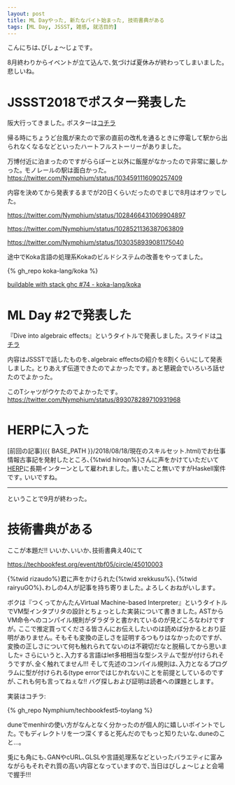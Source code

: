 ```yaml
---
layout: post
title: ML Dayやった, 新たなバイト始まった, 技術書典がある
tags: [ML Day, JSSST, 雑感, 就活目的]
---
```


こんにちは､びしょ〜じょです｡

8月終わりからイベントが立て込んで､気づけば夏休みが終わってしまいました｡
悲しいね｡

# JSSST2018でポスター発表した
阪大行ってきました｡
ポスターは[コチラ](http://logic.cs.tsukuba.ac.jp/~sat/pdf/jssst2018.pdf)

帰る時にちょうど台風が来たので家の直前の改札を通るときに停電して駅から出られなくなるなどといったハートフルストーリーがありました｡

万博付近に泊まったのですがららぽーと以外に飯屋がなかったので非常に厳しかった｡
モノレールの駅は面白かった｡
https://twitter.com/Nymphium/status/1034591116090257409

内容を決めてから発表するまでが20日くらいだったのでまじで8月はオワッでした｡

https://twitter.com/Nymphium/status/1028466431069904897

https://twitter.com/Nymphium/status/1028521136387063809

https://twitter.com/Nymphium/status/1030358939081175040

途中でKoka言語の処理系Kokaのビルドシステムの改善をやってました｡

{% gh_repo koka-lang/koka %}


[buildable with stack ghc #74 - koka-lang/koka](https://github.com/koka-lang/koka/pull/74)

# ML Day #2で発表した
『Dive into algebraic effects』というタイトルで発表しました｡
スライドは[コチラ](http://127.0.0.1:4000/pdf/mlday2.html)

内容はJSSSTで話したものを､algebraic effectsの紹介を8割くらいにして発表しました｡
とりあえず伝道できたのでよかったです｡
あと懇親会でいろいろ話せたのでよかった｡

このTシャツがウケたのでよかったです｡
https://twitter.com/Nymphium/status/893078289710931968

# HERPに入った
[前回の記事]({{ BASE_PATH }}/2018/08/18/現在のスキルセット.html)でお仕事情報古事記を発射したところ､{%twid hiroqn%}さんに声をかけていただいて[HERP](https://herp.co.jp/)に長期インターンとして雇われました｡
書いたこと無いですがHaskell案件です｡
いいですね｡

---

ということで9月が終わった｡

# 技術書典がある
ここが本題だ!! いいか､いいか､技術書典え40にて

https://techbookfest.org/event/tbf05/circle/45010003

{%twid rizaudo%}君に声をかけられた{%twid xrekkusu%}､{%twid rairyuGO%}､わしの4人が記事を持ち寄りました｡
よろしくおねがいします｡

ボクは『つくってかんたんVirtual Machine-based Interpreter』というタイトルでVM型インタプリタの設計とちょっとした実装について書きました｡
ASTからVM命令へのコンパイル規則がダラダラと書かれているのが見どころなわけですが｡
ここで推定買ってくださる皆さんにお伝えしたいのは読めば分かるとおり証明がありません｡
そもそも変換の正しさを証明するつもりはなかったのですが､変換の正しさについて何も触れられてないのは不親切だなと脱稿してから思いました💀
さらにいうと､入力する言語はlet多相相当な型システムで型が付けられそうですが､全く触れてません!!!
そして先述のコンパイル規則は､入力となるプログラムに型が付けられる(type errorではじかれない)ことを前提としているのですが､これも何も言ってねぇな!!
バグ探しおよび証明は読者への課題とします｡

実装はコチラ:

{% gh_repo Nymphium/techbookfest5-toylang %}

duneでmenhirの使い方がなんとなく分かったのが個人的に嬉しいポイントでした｡
でもディレクトリを一つ深くすると死んだのでもっと知りたいな､duneのこと…｡

兎にも角にも､GANやcURL､GLSLや言語処理系などといったバラエティに富みながらもそれぞれ質の高い内容となっていますので､当日はびしょ〜じょと会場で握手!!!

